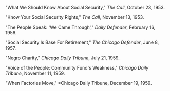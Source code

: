 "What We Should Know About Social Security," *The Call*, October 23, 1953.

"Know Your Social Security Rights," *The Call*, November 13, 1953. 

"The People Speak: 'We Came Through'," *Daily Defender*, February 16, 1956. 

"Social Security Is Base For Retirement," *The Chicago Defender*, June 8, 1957. 

"Negro Charity," *Chicago Daily Tribune*, July 21, 1959.

"Voice of the People: Community Fund's Weakness," *Chicago Daily Tribune*, November 11, 1959.

"When Factories Move," *Chicago Daily Tribune, December 19, 1959.
